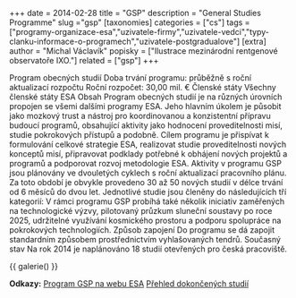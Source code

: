 +++
date = 2014-02-28
title = "GSP"
description = "General Studies Programme"
slug ="gsp"
[taxonomies]
categories = ["cs"]
tags = ["programy-organizace-esa","uzivatele-firmy","uzivatele-vedci","typy-clanku-informace-o-programech","uzivatele-postgradualove"]
[extra]
author = "Michal Václavík"
popisky = ["Ilustrace mezinárodní rentgenové observatoře IXO."]
related = ["gsp"]
+++

Program obecných studií Doba trvání programu: průběžně s roční aktualizací rozpočtu Roční rozpočet: 30,00 mil. € Členské státy Všechny členské státy ESA Obsah Program obecných studií je na různých úrovních propojen se všemi dalšími programy ESA. Jeho hlavním úkolem je působit jako mozkový trust a nástroj pro koordinovanou a konzistentní přípravu budoucí programů, obsahující aktivity jako hodnocení proveditelnosti misí, studie pokrokových přístupů a podobně. Cílem programu je přispívat k formulování celkové strategie ESA, realizovat studie proveditelnosti nových konceptů misí, připravovat podklady potřebné k obhájení nových projektů a programů a podporovat rozvoj metodologie ESA. Aktivity v programu GSP jsou plánovány ve dvouletých cyklech s roční aktualizací pracovního plánu. Za toto období je obvykle provedeno 30 až 50 nových studií v délce trvání od 6 měsíců do dvou let. Jednotlivé studie jsou členěny do následujících tří kategorií: V rámci programu GSP probíhá také několik iniciativ zaměřených na technologické výzvy, pilotovaný průzkum sluneční soustavy po roce 2025, udržitelné využívání kosmického prostoru a podporu spolupráce na pokrokových technologiích. Způsob zapojení Do programu se dá zapojit standardním způsobem prostřednictvím vyhlašovaných tendrů. Současný stav Na rok 2014 je naplánováno 18 studií otevřených pro česká pracoviště.

{{ galerie() }}

**Odkazy:**
[Program GSP na webu ESA]
[Přehled dokončených studií]

[Program GSP na webu ESA]: http://www.esa.int/Our_Activities/Preparing_for_the_Future/GSP/About_the_GSP
[Přehled dokončených studií]: http://www.esa.int/Our_Activities/Preparing_for_the_Future/GSP/Study_Reports
